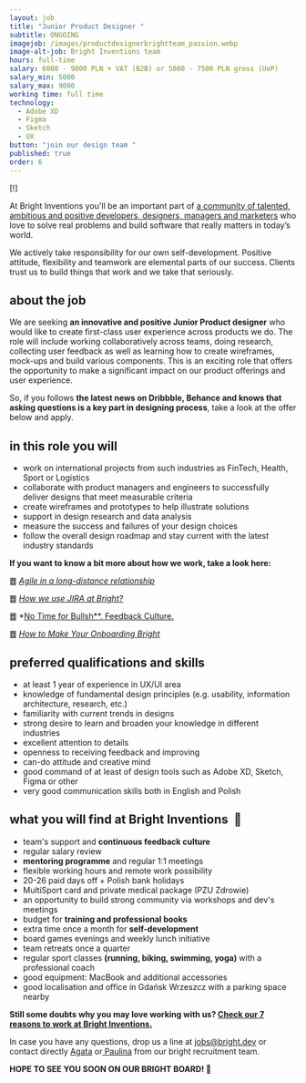 ```yaml
---
layout: job
title: "Junior Product Designer "
subtitle: ONGOING
imagejob: /images/productdesignerbrightteam_passion.webp
image-alt-job: Bright Inventions team
hours: full-time
salary: 6000 - 9000 PLN + VAT (B2B) or 5000 - 7500 PLN gross (UoP)
salary_min: 5000
salary_max: 9000
working time: full time
technology:
  - Adobe XD
  - Figma
  - Sketch
  - UX
button: "join our design team "
published: true
order: 6
---
```

[!]

At Bright Inventions you'll be an important part of [a community of talented, ambitious and positive developers, designers, managers and marketers](https://brightinventions.pl/about-us/team/) who love to solve real problems and build software that really matters in today’s world.

We actively take responsibility for our own self-development. Positive attitude, flexibility and teamwork are elemental parts of our success. Clients trust us to build things that work and we take that seriously.

## about the job

We are seeking **an innovative and positive Junior Product designer** who would like to create first-class user experience across products we do. The role will include working collaboratively across teams, doing research, collecting user feedback as well as learning how to create wireframes, mock-ups and build various components. This is an exciting role that offers the opportunity to make a significant impact on our product offerings and user experience.   

So, if you follows **the latest news on Dribbble, Behance and knows that asking questions is a key part in designing process**, take a look at the offer below and apply. 

## in this role you will

* work on international projects from such industries as FinTech, Health, Sport or Logistics 
* collaborate with product managers and engineers to successfully deliver designs that meet measurable criteria
* create wireframes and prototypes to help illustrate solutions
* support in design research and data analysis
* measure the success and failures of your design choices
* follow the overall design roadmap and stay current with the latest industry standards

**If you want to know a bit more about how we work, take a look here:**

䷉ *[Agile in a long-distance relationship](https://brightinventions.pl/blog/agile-in-a-long-distance-relationship/)*

䷉ *[How we use JIRA at Bright?](https://brightinventions.pl/blog/how-we-use-jira-at-bright/)*

䷉ *[No Time for Bullsh\*\*. Feedback Culture.](https://brightinventions.pl/blog/no-time-for-bullshit-feedback-culture/)

䷉ *[How to Make Your Onboarding Bright](https://brightinventions.pl/blog/how-to-make-your-onboarding-bright/)*

## preferred qualifications and skills

* at least 1 year of experience in UX/UI area 
* knowledge of fundamental design principles (e.g. usability, information architecture, research, etc.)
* familiarity with current trends in designs 
* strong desire to learn and broaden your knowledge in different industries 
* excellent attention to details
* openness to receiving feedback and improving 
* can-do attitude and creative mind 
* good command of at least of design tools such as Adobe XD, Sketch, Figma or other
* very good communication skills both in English and Polish

## **what you will find at Bright Inventions**  🧡

* team's support and **continuous feedback culture**
* regular salary review
* **mentoring programme** and regular 1:1 meetings
* flexible working hours and remote work possibility
* 20-26 paid days off + Polish bank holidays
* MultiSport card and private medical package (PZU Zdrowie)
* an opportunity to build strong community via workshops and dev's meetings 
* budget for **training and professional books**
* extra time once a month for **self-development**
* board games evenings and weekly lunch initiative
* team retreats once a quarter
* regular sport classes **(running, biking, swimming, yoga)** with a professional coach
* good equipment: MacBook and additional accessories
* good localisation and office in Gdańsk Wrzeszcz with a parking space nearby

**Still some doubts why you may love working with us? [Check our 7 reasons to work at Bright Inventions.](https://brightinventions.pl/blog/reasons-to-join-bright/)**

In case you have any questions, drop us a line at jobs@bright.dev or contact directly [Agata](https://www.linkedin.com/in/agatamietli%C5%84ska/) or[ Paulina](https://www.linkedin.com/in/paulina-trendel-666281175/) from our bright recruitment team. 

**HOPE TO SEE YOU SOON ON OUR BRIGHT BOARD! 🙂**
